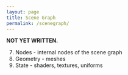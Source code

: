 ```yaml
---
layout: page
title: Scene Graph
permalink: /scenegraph/
---
```


**NOT YET WRITTEN.**

7. Nodes - internal nodes of the scene graph
8. Geometry - meshes
9. State - shaders, textures, uniforms
